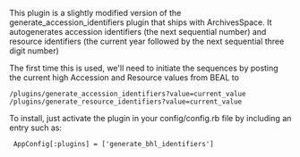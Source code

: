 This plugin is a slightly modified version of the generate_accession_identifiers plugin that ships with ArchivesSpace.
It autogenerates accession identifiers (the next sequential number) and resource identifiers (the current year followed by the next sequential three digit number)

The first time this is used, we'll need to initiate the sequences by posting the current high Accession and Resource values from BEAL to

	/plugins/generate_accession_identifiers?value=current_value
	/plugins/generate_resource_identifiers?value=current_value

To install, just activate the plugin in your config/config.rb file by
including an entry such as:

     AppConfig[:plugins] = ['generate_bhl_identifiers']
